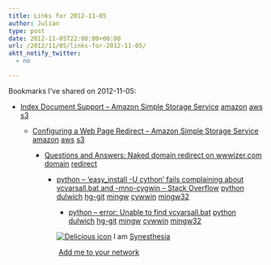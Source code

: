 ```yaml
---
title: Links for 2012-11-05
author: Julian
type: post
date: 2012-11-05T22:00:00+00:00
url: /2012/11/05/links-for-2012-11-05/
aktt_notify_twitter:
  - no

---
```

Bookmarks I&#8217;ve shared on 2012-11-05:

  * [Index Document Support &#8211; Amazon Simple Storage Service][1] 
    [amazon][2] [aws][3] [s3][4] </li> 
    
      * [Configuring a Web Page Redirect &#8211; Amazon Simple Storage Service][5] 
        [amazon][2] [aws][3] [s3][4] </li> 
        
          * [Questions and Answers: Naked domain redirect on wwwizer.com][6] 
            [domain][7] [redirect][8] </li> 
            
              * [python &#8211; &#8216;easy_install -U cython&#8217; fails complaining about vcvarsall.bat and -mno-cygwin &#8211; Stack Overflow][9] 
                [python][10] [dulwich][11] [hg-git][12] [mingw][13] [cywwin][14] [mingw32][15] </li> 
                
                  * [python &#8211; error: Unable to find vcvarsall.bat][16] 
                    [python][10] [dulwich][11] [hg-git][12] [mingw][13] [cywwin][14] [mingw32][15] </li> </ul> 
                    
                    <p class="deliciouslink">
                      <a href="https://del.icio.us/synesthesia" title="See all my bookmarks on del.icio.us"><img src="https://www.synesthesia.co.uk/images/deliciousicon.jpg" alt="Delicious icon" /></a>&nbsp;I am <a href="https://del.icio.us/synesthesia" title="See all my bookmarks on del.icio.us">Synesthesia</a>
                    </p>
                    
                    <p class="deliciouslink">
                      <a href="https://del.icio.us/network?add=synesthesia" title="Add me to your del.icio.us network"><img src="https://www.synesthesia.co.uk/images/add.gif" alt="" /></a>&nbsp;<a href="https://del.icio.us/network?add=synesthesia" title="Add me to your del.icio.us network">Add me to your network</a>
                    </p>

 [1]: https://docs.amazonwebservices.com/AmazonS3/latest/dev/IndexDocumentSupport.html
 [2]: https://www.delicious.com/synesthesia/amazon
 [3]: https://www.delicious.com/synesthesia/aws
 [4]: https://www.delicious.com/synesthesia/s3
 [5]: https://docs.amazonwebservices.com/AmazonS3/latest/dev/how-to-page-redirect.html
 [6]: https://wwwizer.com/naked-domain-redirect
 [7]: https://www.delicious.com/synesthesia/domain
 [8]: https://www.delicious.com/synesthesia/redirect
 [9]: https://stackoverflow.com/questions/8531983/easy-install-u-cython-fails-complaining-about-vcvarsall-bat-and-mno-cygwin
 [10]: https://www.delicious.com/synesthesia/python
 [11]: https://www.delicious.com/synesthesia/dulwich
 [12]: https://www.delicious.com/synesthesia/hg-git
 [13]: https://www.delicious.com/synesthesia/mingw
 [14]: https://www.delicious.com/synesthesia/cywwin
 [15]: https://www.delicious.com/synesthesia/mingw32
 [16]: https://stackoverflow.com/questions/2817869/error-unable-to-find-vcvarsall-bat